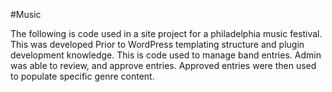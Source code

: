 #Music

The following is code used in a site project for a philadelphia music festival.  This was developed Prior to WordPress templating structure and plugin development knowledge.  This is code used to manage band entries.  Admin was able to review, and approve entries.  Approved entries were then used to populate specific genre content.